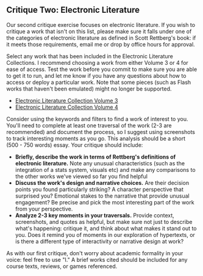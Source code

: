 ## Critique Two: Electronic Literature

Our second critique exercise focuses on electronic literature.  If you wish to critique a work that isn't on this list, please make sure it falls under one of the categories of electronic literature as defined in Scott Rettberg's book: if it meets those requirements, email me or drop by office hours for approval.

Select any work that has been included in the Electronic Literature Collections. I recommend choosing a work from either Volume 3 or 4 for ease of access. Test the work before you commit to make sure you are able to get it to run, and let me know if you have any questions about how to access or deploy a particular work. Note that some pieces (such as Flash works that haven't been emulated) might no longer be supported.

- [Electronic Literature Collection Volume 3](https://collection.eliterature.org/3/)
- [Electronic Literature Collection Volume 4](https://collection.eliterature.org/4/)
  
Consider using the keywords and filters to find a work of interest to you. You'll need to complete at least one traversal of the work (2-3 are recommended) and document the process, so I suggest using screenshots to track interesting moments as you go. This analysis should be a short (500 - 750 words) essay. Your critique should include:

- **Briefly, describe the work in terms of Rettberg's definitions of electronic literature.** Note any unusual characteristics (such as the integration of a stats system, visuals etc) and make any comparisons to the other works we've viewed so far you find helpful
- **Discuss the work's design and narrative choices.** Are their decision points you found particularly striking? A character perspective that surprised you? Emotional stakes to the narrative that provide unusual engagement? Be precise and pick the most interesting part of the work from your perspective.
- **Analyze 2-3 key moments in your traversals.** Provide context, screenshots, and quotes as helpful, but make sure not just to describe what's happening: critique it, and think about what makes it stand out to you. Does it remind you of moments in our exploration of hypertexts, or is there a different type of interactivity or narrative design at work?

As with our first critique, don't worry about academic formality in your voice: feel free to use "I." A brief works cited should be included for any course texts, reviews, or games referenced.